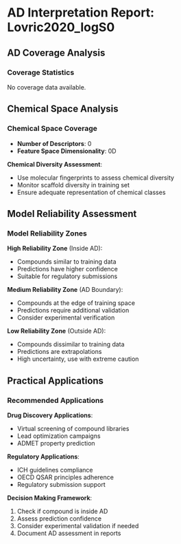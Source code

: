 # AD Interpretation Report: Lovric2020_logS0

## AD Coverage Analysis

### Coverage Statistics

No coverage data available.


## Chemical Space Analysis

### Chemical Space Coverage

- **Number of Descriptors**: 0
- **Feature Space Dimensionality**: 0D

**Chemical Diversity Assessment**:
- Use molecular fingerprints to assess chemical diversity
- Monitor scaffold diversity in training set
- Ensure adequate representation of chemical classes


## Model Reliability Assessment

### Model Reliability Zones

**High Reliability Zone** (Inside AD):
- Compounds similar to training data
- Predictions have higher confidence
- Suitable for regulatory submissions

**Medium Reliability Zone** (AD Boundary):
- Compounds at the edge of training space
- Predictions require additional validation
- Consider experimental verification

**Low Reliability Zone** (Outside AD):
- Compounds dissimilar to training data
- Predictions are extrapolations
- High uncertainty, use with extreme caution


## Practical Applications

### Recommended Applications

**Drug Discovery Applications**:
- Virtual screening of compound libraries
- Lead optimization campaigns
- ADMET property prediction

**Regulatory Applications**:
- ICH guidelines compliance
- OECD QSAR principles adherence
- Regulatory submission support

**Decision Making Framework**:
1. Check if compound is inside AD
2. Assess prediction confidence
3. Consider experimental validation if needed
4. Document AD assessment in reports

